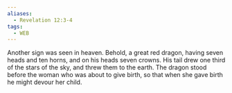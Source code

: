 ```yaml
---
aliases:
  - Revelation 12:3-4
tags:
  - WEB
---
```

Another sign was seen in heaven. Behold, a great red dragon, having seven heads and ten horns, and on his heads seven crowns. His tail drew one third of the stars of the sky, and threw them to the earth. The dragon stood before the woman who was about to give birth, so that when she gave birth he might devour her child.